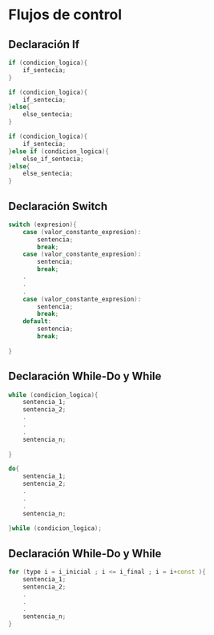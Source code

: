 # Flujos de control

## Declaración If 

```cpp
if (condicion_logica){
	if_sentecia;
}	
```

```cpp
if (condicion_logica){
	if_sentecia;
}else{
	else_sentecia;
}	
```

```cpp
if (condicion_logica){
	if_sentecia;
}else if (condicion_logica){
	else_if_sentecia;
}else{
	else_sentecia;
}	
```
## Declaración Switch

```cpp
switch (expresion){
	case (valor_constante_expresion):
		sentencia;
		break;
	case (valor_constante_expresion):
		sentencia;
		break;
	.
	.
	.
	case (valor_constante_expresion):
		sentencia;
		break;
	default:
		sentencia;
		break;
		
}
```

## Declaración While-Do y While

```cpp
while (condicion_logica){
	sentencia_1;
	sentencia_2;
	.
	.
	.
	sentencia_n;
		
}
```

```cpp
do{
	sentencia_1;
	sentencia_2;
	.
	.
	.
	sentencia_n;
		
}while (condicion_logica);
```

## Declaración While-Do y While
```cpp
for (type i = i_inicial ; i <= i_final ; i = i+const ){
	sentencia_1;
	sentencia_2;
	.
	.
	.
	sentencia_n;
}
```
